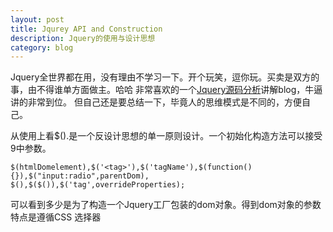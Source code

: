 ```yaml
---
layout: post
title: Jqurey API and Construction
description: Jquery的使用与设计思想
category: blog
---
```


Jquery全世界都在用，没有理由不学习一下。开个玩笑，逗你玩。买卖是双方的事，由不得谁单方面做主。哈哈
非常喜欢的一个[Jquery源码分析][1]讲解blog，牛逼讲的非常到位。
但自己还是要总结一下，毕竟人的思维模式是不同的，方便自己。

从使用上看$().是一个反设计思想的单一原则设计。一个初始化构造方法可以接受9中参数。

    $(htmlDomelement),$('<tag>'),$('tagName'),$(function(){}),$("input:radio",parentDom),
    $(),$($()),$('tag',overrideProperties);
    
可以看到多少是为了构造一个Jquery工厂包装的dom对象。得到dom对象的参数特点是遵循CSS
选择器

    
[1]: http://www.cnblogs.com/aaronjs/category/511281.html
